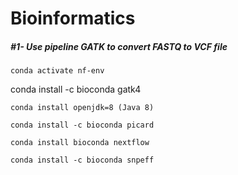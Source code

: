 
# Bioinformatics
<h5>#1- Use pipeline GATK to convert FASTQ to VCF file</h5>

```
conda activate nf-env
```
conda install -c bioconda gatk4
```
conda install openjdk=8 (Java 8)
```
```
conda install -c bioconda picard
```
```
conda install bioconda nextflow 
```
```
conda install -c bioconda snpeff
```
